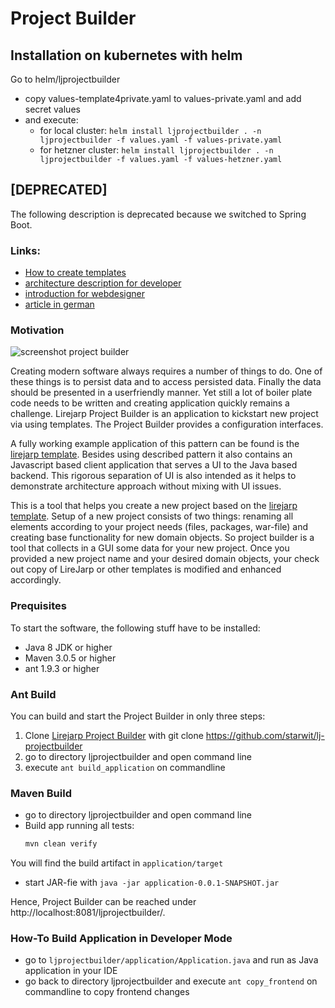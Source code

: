 # Project Builder

## Installation on kubernetes with helm

Go to helm/ljprojectbuilder
- copy values-template4private.yaml to values-private.yaml and add secret values
- and execute:
  - for local cluster: `helm install ljprojectbuilder . -n ljprojectbuilder -f values.yaml -f values-private.yaml`
  - for hetzner cluster: `helm install ljprojectbuilder . -n ljprojectbuilder -f values.yaml -f values-hetzner.yaml`

## [DEPRECATED]

The following description is deprecated because we switched to Spring Boot.

### Links:
* [How to create templates](https://gitlab.com/witchpou/lj-projectbuilder/blob/master/documentation/howto.md)
* [architecture description for developer](https://gitlab.com/witchpou/lj-projectbuilder/blob/master/documentation/architecture.md)
* [introduction for webdesigner](https://github.com/witchpou/lj-projectbuilder/blob/master/documentation/webdesign.md)
* [article in german](https://wp.starwit.de/wp-content/uploads/2017/02/03-2016-Java-aktuell-Anett-Hübner_Java-Enterprise-Anwendungen-effizient-...-4.pdf)

### Motivation

![screenshot project builder](https://wp.starwit.de/wp-content/uploads/2016/10/projectbuilder.png)

Creating modern software always requires a number of things to do. One of these things is to persist data and to access persisted data. Finally the data should be presented in a userfriendly manner. Yet still a lot of boiler plate code needs to be written and creating application quickly remains a challenge. Lirejarp Project Builder is an application to kickstart new project via using templates. The Project Builder provides a configuration interfaces.

A fully working example application of this pattern can be found is the [lirejarp template](https://github.com/starwit/lirejarp). Besides using described pattern it also contains an Javascript based client application that serves a UI to the Java based backend. This rigorous separation of UI is also intended as it helps to demonstrate architecture approach without mixing with UI issues.

This is a tool that helps you create a new project based on the [lirejarp template](https://github.com/starwit/lirejarp). Setup of a new project consists of two things: renaming all elements according to your project needs (files, packages, war-file) and creating base functionality for new domain objects. So project builder is a tool that collects in a GUI some data for your new project. Once you provided a new project name and your desired domain objects, your check out copy of LireJarp or other templates is modified and enhanced accordingly.

### Prequisites

To start the software, the following stuff have to be installed:

* Java 8 JDK or higher
* Maven 3.0.5 or higher
* ant 1.9.3 or higher

### Ant Build

You can build and start the Project Builder in only three steps:

1. Clone [Lirejarp Project Builder](https://github.com/starwit/lj-projectbuilder) with git clone https://github.com/starwit/lj-projectbuilder
2. go to directory ljprojectbuilder and open command line
3. execute `ant build_application` on commandline

### Maven Build

- go to directory ljprojectbuilder and open command line
- Build app running all tests:
  ```bash
  mvn clean verify
  ```
 You will find the build artifact in `application/target`
- start JAR-fie with `java -jar application-0.0.1-SNAPSHOT.jar`

Hence, Project Builder can be reached under http://localhost:8081/ljprojectbuilder/.

### How-To Build Application in Developer Mode

* go to `ljprojectbuilder/application/Application.java` and run as Java application in your IDE
* go back to directory ljprojectbuilder and execute `ant copy_frontend` on commandline to copy frontend changes
